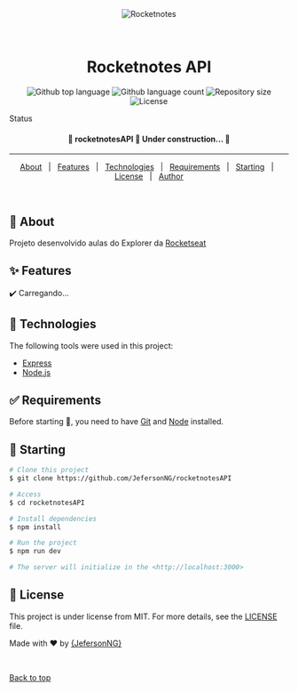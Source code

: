 <div align="center" id="top"> 
  <img src="./.github/app.gif" alt="Rocketnotes" />

  &#xa0;

  <!-- <a href="https://rocketnotesAPI.netlify.app">Demo</a> -->
</div>

<h1 align="center">Rocketnotes API</h1>

<p align="center">
  <img alt="Github top language" src="https://img.shields.io/github/languages/top/JefersonNG/rocketnotesAPI?color=56BEB8">

  <img alt="Github language count" src="https://img.shields.io/github/languages/count/JefersonNG/rocketnotesAPI?color=56BEB8">

  <img alt="Repository size" src="https://img.shields.io/github/repo-size/JefersonNG/rocketnotesAPI?color=56BEB8">

  <img alt="License" src="https://img.shields.io/github/license/JefersonNG/rocketnotesAPI?color=56BEB8">

  <!-- <img alt="Github issues" src="https://img.shields.io/github/issues/JefersonNG/rocketnotesAPI?color=56BEB8" /> -->

  <!-- <img alt="Github forks" src="https://img.shields.io/github/forks/JefersonNG/rocketnotesAPI?color=56BEB8" /> -->

  <!-- <img alt="Github stars" src="https://img.shields.io/github/stars/JefersonNG/rocketnotesAPI?color=56BEB8" /> -->
</p>

Status

<h4 align="center"> 
	🚧  rocketnotesAPI 🚀 Under construction...  🚧
</h4> 

<hr>

<p align="center">
  <a href="#dart-about">About</a> &#xa0; | &#xa0; 
  <a href="#sparkles-features">Features</a> &#xa0; | &#xa0;
  <a href="#rocket-technologies">Technologies</a> &#xa0; | &#xa0;
  <a href="#white_check_mark-requirements">Requirements</a> &#xa0; | &#xa0;
  <a href="#checkered_flag-starting">Starting</a> &#xa0; | &#xa0;
  <a href="#memo-license">License</a> &#xa0; | &#xa0;
  <a href="https://github.com/JefersonNG" target="_blank">Author</a>
</p>

<br>

## :dart: About ##

Projeto desenvolvido aulas do Explorer da [Rocketseat](https://rocketseat.com.br)

## :sparkles: Features ##

:heavy_check_mark: Carregando...

## :rocket: Technologies ##

The following tools were used in this project:

- [Express](https://expressjs.com/)
- [Node.js](https://nodejs.org/en/)


## :white_check_mark: Requirements ##

Before starting :checkered_flag:, you need to have [Git](https://git-scm.com) and [Node](https://nodejs.org/en/) installed.

## :checkered_flag: Starting ##

```bash
# Clone this project
$ git clone https://github.com/JefersonNG/rocketnotesAPI

# Access
$ cd rocketnotesAPI

# Install dependencies
$ npm install

# Run the project
$ npm run dev

# The server will initialize in the <http://localhost:3000>
```

## :memo: License ##

This project is under license from MIT. For more details, see the [LICENSE](LICENSE.md) file.


Made with :heart: by <a href="https://github.com/JefersonNG" target="_blank">{JefersonNG}</a>

&#xa0;

<a href="#top">Back to top</a>